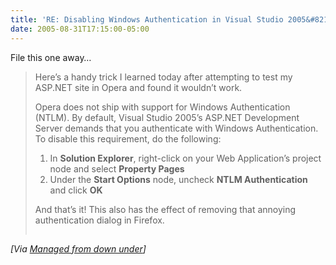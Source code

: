 ```yaml
---
title: 'RE: Disabling Windows Authentication in Visual Studio 2005&#8217;s built-in ASP.NET server'
date: 2005-08-31T17:15:00-05:00
---
```

File this one away&#8230;

> Here&#8217;s a handy trick I learned today after attempting to test my ASP.NET site in Opera and found it wouldn&#8217;t work.
> 
> 
> 
> Opera does not ship with support for Windows Authentication (NTLM). By default, Visual Studio 2005&#8217;s ASP.NET Development Server demands that you authenticate with Windows Authentication. To disable this requirement, do the following:
> 
> 
> 
> </p> 
> 
>   1. In **Solution Explorer**, right-click on your Web Application&#8217;s project node and select **Property Pages** 
>   2. Under the **Start Options** node, uncheck **NTLM Authentication** and click **OK**
> 
> 
> 
> And that&#8217;s it! This also has the effect of removing that annoying authentication dialog in Firefox.
> 
><img loading="lazy" src="http://davidkean.net/aggbug/1167.aspx" width="1" height="1" /> 

_[Via [Managed from down under](http://davidkean.net/archive/2005/08/31/1167.aspx)]_
